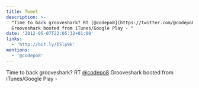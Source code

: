 ```yaml
---
title: Tweet
description: >-
  "Time to back grooveshark? RT [@codepo8](https://twitter.com/@codepo8)
  Grooveshark booted from iTunes/Google Play - "
date: '2012-05-07T22:05:32+01:00'
links:
  - 'http://bit.ly/ISlp9k'
mentions:
  - '@codepo8'
---
```

Time to back grooveshark? RT [@codepo8](https://twitter.com/@codepo8) Grooveshark booted from iTunes/Google Play - 
